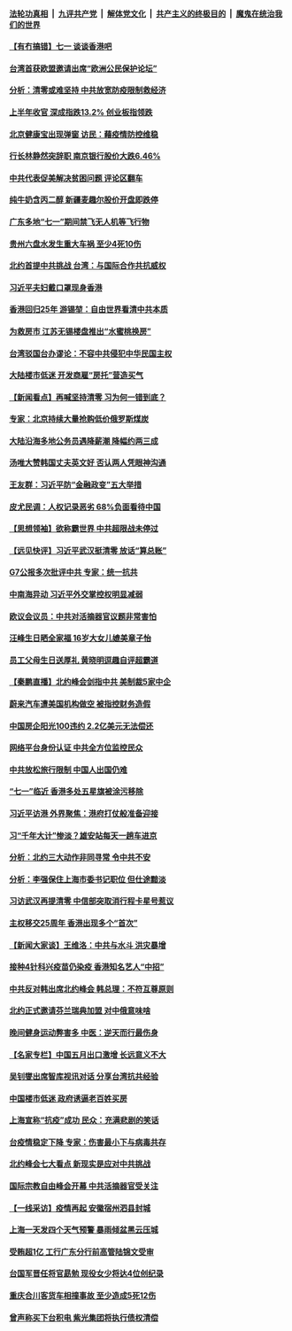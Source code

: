 ####  [法轮功真相](../../../../basic/blob/master/README.md?t=06302131) &nbsp;|&nbsp; [九评共产党](../../../../9ping.md/blob/master/README.md?t=06302131) &nbsp;|&nbsp; [解体党文化](../../../../jtdwh.md/blob/master/README.md?t=06302131)  &nbsp;|&nbsp; [共产主义的终极目的](../../../../gczydzjmd.md/blob/master/README.md?t=06302131) &nbsp;|&nbsp; [魔鬼在统治我们的世界](../../../../mgztzwmdsj.md/blob/master/README.md?t=06302131) 

#### [【有冇搞错】七一 谈谈香港吧](../pages/nsc413/n13770515.md?t=06302131) 

#### [台湾首获欧盟邀请出席“欧洲公民保护论坛”](../pages/nsc413/n13770783.md?t=06302131) 

#### [分析：清零或难坚持 中共放宽防疫限制救经济](../pages/nsc413/n13770641.md?t=06302131) 

#### [上半年收官 深成指跌13.2% 创业板指领跌](../pages/nsc413/n13770651.md?t=06302131) 

#### [北京健康宝出现弹窗 访民：藉疫情防控维稳](../pages/nsc413/n13770682.md?t=06302131) 

#### [行长林静然突辞职 南京银行股价大跌6.46%](../pages/nsc413/n13770633.md?t=06302131) 

#### [中共代表促美解决贫困问题 评论区翻车](../pages/nsc413/n13770656.md?t=06302131) 

#### [纯牛奶含丙二醇 新疆麦趣尔股价开盘即跌停](../pages/nsc413/n13770549.md?t=06302131) 

#### [广东多地“七一”期间禁飞无人机等飞行物](../pages/nsc413/n13770598.md?t=06302131) 

#### [贵州六盘水发生重大车祸 至少4死10伤](../pages/nsc413/n13770624.md?t=06302131) 

#### [北约首提中共挑战 台湾：与国际合作共抗威权](../pages/nsc413/n13770572.md?t=06302131) 

#### [习近平夫妇戴口罩现身香港](../pages/nsc413/n13770552.md?t=06302131) 

#### [香港回归25年 游锡堃：自由世界看清中共本质](../pages/nsc413/n13770524.md?t=06302131) 

#### [为救房市 江苏无锡楼盘推出“水蜜桃换房”](../pages/nsc413/n13770456.md?t=06302131) 

#### [台湾驳国台办谬论：不容中共侵犯中华民国主权](../pages/nsc413/n13770431.md?t=06302131) 

#### [大陆楼市低迷 开发商雇“房托”营造买气](../pages/nsc413/n13770494.md?t=06302131) 

#### [【新闻看点】再喊坚持清零 习为何一错到底？](../pages/nsc413/n13770166.md?t=06302131) 

#### [专家：北京持续大量抢购低价俄罗斯煤炭](../pages/nsc413/n13770387.md?t=06302131) 

#### [大陆沿海多地公务员遇降薪潮 降幅约两三成](../pages/nsc413/n13770359.md?t=06302131) 


#### [汤唯大赞韩国丈夫英文好 否认两人凭眼神沟通](../pages/nsc413/n13770261.md?t=06302131) 

#### [王友群：习近平防“金融政变”五大举措](../pages/nsc413/n13770232.md?t=06302131) 

#### [皮尤民调：人权记录恶劣 68%负面看待中国](../pages/nsc413/n13770177.md?t=06302131) 

#### [【思想领袖】欲称霸世界 中共超限战未停过](../pages/nsc413/n13745142.md?t=06302131) 

#### [【远见快评】习近平武汉挺清零 放话“算总账”](../pages/nsc413/n13770247.md?t=06302131) 

#### [G7公报多次批评中共 专家：统一抗共](../pages/nsc413/n13770257.md?t=06302131) 

#### [中南海异动 习近平外交掌控权明显减弱](../pages/nsc413/n13770270.md?t=06302131) 

#### [欧议会议员：中共对活摘器官议题非常害怕](../pages/nsc413/n13770228.md?t=06302131) 

#### [汪峰生日晒全家福 16岁大女儿媲美章子怡](../pages/nsc413/n13770170.md?t=06302131) 

#### [员工父母生日送厚礼 黄晓明逗趣自评超霸道](../pages/nsc413/n13770227.md?t=06302131) 

#### [【秦鹏直播】北约峰会剑指中共 美制裁5家中企](../pages/nsc413/n13770243.md?t=06302131) 

#### [蔚来汽车遭美国机构做空 被指控财务造假](../pages/nsc413/n13770180.md?t=06302131) 

#### [中国房企阳光100违约 2.2亿美元无法偿还](../pages/nsc413/n13770237.md?t=06302131) 

#### [网络平台身份认证 中共全方位监控民众](../pages/nsc413/n13770238.md?t=06302131) 

#### [中共放松旅行限制 中国人出国仍难](../pages/nsc413/n13770135.md?t=06302131) 

#### [“七一”临近 香港多处五星旗被涂污移除](../pages/nsc413/n13770211.md?t=06302131) 

#### [习近平访港 外界聚焦：港府打仗般准备迎接](../pages/nsc413/n13770101.md?t=06302131) 

#### [习“千年大计”惨淡？雄安站每天一趟车进京](../pages/nsc413/n13770105.md?t=06302131) 

#### [分析：北约三大动作非同寻常 令中共不安](../pages/nsc413/n13770139.md?t=06302131) 

#### [分析：李强保住上海市委书记职位 但仕途黯淡](../pages/nsc413/n13770157.md?t=06302131) 

#### [习访武汉再提清零 中信部突取消行程卡星号惹议](../pages/nsc413/n13769962.md?t=06302131) 

#### [主权移交25周年 香港出现多个“首次”](../pages/nsc413/n13770117.md?t=06302131) 

#### [【新闻大家谈】王维洛：中共与水斗 洪灾暴增](../pages/nsc413/n13769655.md?t=06302131) 

#### [接种4针科兴疫苗仍染疫 香港知名艺人“中招”](../pages/nsc413/n13770152.md?t=06302131) 

#### [中共反对韩出席北约峰会 韩总理：不符互尊原则](../pages/nsc413/n13770144.md?t=06302131) 

#### [北约正式邀请芬兰瑞典加盟 对中俄意味啥](../pages/nsc413/n13770053.md?t=06302131) 

#### [晚间健身运动弊害多 中医：逆天而行最伤身](../pages/nsc413/n13770133.md?t=06302131) 

#### [【名家专栏】中国五月出口激增 长远意义不大](../pages/nsc413/n13769982.md?t=06302131) 

#### [吴钊燮出席智库视讯对话 分享台湾抗共经验](../pages/nsc413/n13770047.md?t=06302131) 

#### [中国楼市低迷 政府诱逼老百姓买房](../pages/nsc413/n13770086.md?t=06302131) 

#### [上海宣称“抗疫”成功 民众：充满悲剧的笑话](../pages/nsc413/n13770034.md?t=06302131) 

#### [台疫情稳定下降 专家：伤害最小下与病毒共存](../pages/nsc413/n13769953.md?t=06302131) 

#### [北约峰会七大看点 新现实是应对中共挑战](../pages/nsc413/n13769989.md?t=06302131) 

#### [国际宗教自由峰会开幕 中共活摘器官受关注](../pages/nsc413/n13769995.md?t=06302131) 

#### [【一线采访】疫情再起 安徽宿州泗县封城](../pages/nsc413/n13769890.md?t=06302131) 

#### [上海一天发四个天气预警 暴雨倾盆黑云压城](../pages/nsc413/n13769832.md?t=06302131) 

#### [受贿超1亿 工行广东分行前高管陆锦文受审](../pages/nsc413/n13769892.md?t=06302131) 

#### [台国军晋任将官勗勉 现役女少将达4位创纪录](../pages/nsc413/n13769874.md?t=06302131) 

#### [重庆合川客货车相撞事故 至少造成5死12伤](../pages/nsc413/n13769875.md?t=06302131) 

#### [曾声称买下台积电 紫光集团将执行债权清偿](../pages/nsc413/n13769819.md?t=06302131) 

